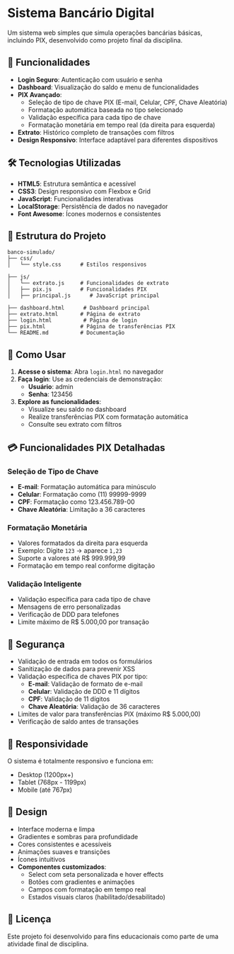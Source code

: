 # Sistema Bancário Digital

Um sistema web simples que simula operações bancárias básicas, incluindo PIX, desenvolvido como projeto final da disciplina.

## 🚀 Funcionalidades

- **Login Seguro**: Autenticação com usuário e senha
- **Dashboard**: Visualização do saldo e menu de funcionalidades
- **PIX Avançado**: 
  - Seleção de tipo de chave PIX (E-mail, Celular, CPF, Chave Aleatória)
  - Formatação automática baseada no tipo selecionado
  - Validação específica para cada tipo de chave
  - Formatação monetária em tempo real (da direita para esquerda)
- **Extrato**: Histórico completo de transações com filtros
- **Design Responsivo**: Interface adaptável para diferentes dispositivos

## 🛠️ Tecnologias Utilizadas

- **HTML5**: Estrutura semântica e acessível
- **CSS3**: Design responsivo com Flexbox e Grid
- **JavaScript**: Funcionalidades interativas
- **LocalStorage**: Persistência de dados no navegador
- **Font Awesome**: Ícones modernos e consistentes

## 📁 Estrutura do Projeto

```
banco-simulado/
├── css/
│   └── style.css      # Estilos responsivos

├── js/
│   └── extrato.js     # Funcionalidades de extrato
│   ├── pix.js         # Funcionalidades PIX
│   ├── principal.js      # JavaScript principal

├── dashboard.html      # Dashboard principal
├── extrato.html       # Página de extrato
├── login.html          # Página de login
├── pix.html           # Página de transferências PIX
└── README.md          # Documentação
```

## 🚀 Como Usar

1. **Acesse o sistema**: Abra `login.html` no navegador
2. **Faça login**: Use as credenciais de demonstração:
   - **Usuário**: admin
   - **Senha**: 123456
3. **Explore as funcionalidades**:
   - Visualize seu saldo no dashboard
   - Realize transferências PIX com formatação automática
   - Consulte seu extrato com filtros

## 💳 Funcionalidades PIX Detalhadas

### **Seleção de Tipo de Chave**
- **E-mail**: Formatação automática para minúsculo
- **Celular**: Formatação como (11) 99999-9999
- **CPF**: Formatação como 123.456.789-00
- **Chave Aleatória**: Limitação a 36 caracteres

### **Formatação Monetária**
- Valores formatados da direita para esquerda
- Exemplo: Digite `123` → aparece `1,23`
- Suporte a valores até R$ 999.999,99
- Formatação em tempo real conforme digitação

### **Validação Inteligente**
- Validação específica para cada tipo de chave
- Mensagens de erro personalizadas
- Verificação de DDD para telefones
- Limite máximo de R$ 5.000,00 por transação

## 🔐 Segurança

- Validação de entrada em todos os formulários
- Sanitização de dados para prevenir XSS
- Validação específica de chaves PIX por tipo:
  - **E-mail**: Validação de formato de e-mail
  - **Celular**: Validação de DDD e 11 dígitos
  - **CPF**: Validação de 11 dígitos
  - **Chave Aleatória**: Validação de 36 caracteres
- Limites de valor para transferências PIX (máximo R$ 5.000,00)
- Verificação de saldo antes de transações

## 📱 Responsividade

O sistema é totalmente responsivo e funciona em:
- Desktop (1200px+)
- Tablet (768px - 1199px)
- Mobile (até 767px)

## 🎨 Design

- Interface moderna e limpa
- Gradientes e sombras para profundidade
- Cores consistentes e acessíveis
- Animações suaves e transições
- Ícones intuitivos
- **Componentes customizados**:
  - Select com seta personalizada e hover effects
  - Botões com gradientes e animações
  - Campos com formatação em tempo real
  - Estados visuais claros (habilitado/desabilitado)



## 📄 Licença

Este projeto foi desenvolvido para fins educacionais como parte de uma atividade final de disciplina.
